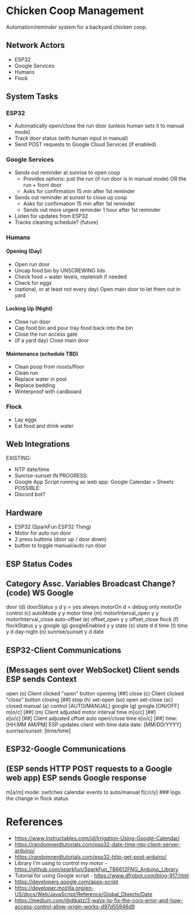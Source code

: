 # Chicken Coop Management

Automation/reminder system for a backyard chicken coop.

## Network Actors
- ESP32
- Google Services
- Humans
- Flock

## System Tasks

### ESP32
- Automatically open/close the run door (unless human sets it to manual mode)
- Track door status (with human input in manual)
- Send POST requests to Google Cloud Services (if enabled)

### Google Services
- Sends out reminder at sunrise to open coop
	- Provides options: just the run (if run door is in manual mode) OR the run + front door
	- Asks for confirmation 15 min after 1st reminder
- Sends out reminder at sunset to close up coop
	- Asks for confirmation 15 min after 1st reminder
	- Sends out more urgent reminder 1 hour after 1st reminder
- Listen for updates from ESP32
- Tracks cleaning schedule? (future)

### Humans

#### Opening (Day)
- Open run door
- Uncap food bin by UNSCREWING lids
- Check food + water levels, replenish if needed
- Check for eggs
- (optional, or at least not every day) Open main door to let them out in yard

#### Locking Up (Night)
- Close run door
- Cap food bin and pour tray food back into the bin
- Close the run access gate
- (if a yard day) Close main door

#### Maintenance (schedule TBD)
- Clean poop from roosts/floor
- Clean run
- Replace water in pool
- Replace bedding
- Winterproof with cardboard

### Flock
- Lay eggs
- Eat food and drink water

## Web Integrations
EXISTING:
- NTP date/time
- Sunrise-sunset
IN PROGRESS:
- Google App Script running as web app: Google Calendar + Sheets
POSSIBLE:
- Discord bot?

## Hardware
- ESP32 (SparkFun ESP32 Thing)
- Motor for auto run door
- 2 press buttons (door up / door down)
- button to toggle manual/auto run door

## ESP Status Codes
Category 		Assc. Variables 		Broadcast Change?
(code)									WS 	Google
-------------------------------------------------------------------
door (d) 		doorStatus 				y 	d 		y = yes always
				motorOn					 	 		d = debug only
				motorDir 				 	
control (c) 	autoMode 				y 	y
motor time (m)	motorInterval_open		y 	y 
				motorInterval_close
auto-offset (e)	offset_open				y 	y
				offset_close
flock (f) 		flockStatus 			y 	y
google (g) 		googleEnabled			y 	y
state (s) 		state 					d 	d
time (t) 		time 					y 	d
day-night (n)	sunrise/sunset 			y 	d
				date 				 	

## ESP32-Client Communications

(Messages sent over WebSocket)
Client sends		ESP	sends				Context
-------------------------------------------------------------------
open (o)									Client clicked 
											"open" button
					opening [##]
close (c)									Client clicked 
											"close" button
					closing [##]
stop (h)
set-open (so)
					open
set-close (sc)
					closed
manual (a)
					control [AUTO/MANUAL]
google (g)
					google [ON/OFF]
m[o/c] \[##\] (m)							Client adjusted motor 
											interval time
					m[o/c] \[##\]			
e[o/c] \[##\]								Client adjusted offset 
											auto open/close time
					e[o/c] \[##\]
					time: [HH:MM AM/PM]		ESP updates client with 
											time data
					date: [MM/DD/YYYY]
					sunrise/sunset: 
					[time/time]

## ESP32-Google Communications

(ESP sends HTTP POST requests to a Google web app)
ESP sends			Google response
------------------------------------------------------------------
m[a/m] 				mode: switches calendar events to auto/manual
f[c/r/y] ### 		logs the change in flock status

# References
- https://www.instructables.com/id/Irrigation-Using-Google-Calendar/
- https://randomnerdtutorials.com/esp32-date-time-ntp-client-server-arduino/
- https://randomnerdtutorials.com/esp32-http-get-post-arduino/
- Library I'm using to control my motor - https://github.com/sparkfun/SparkFun_TB6612FNG_Arduino_Library
- Tutorial for using Google script - https://www.dfrobot.com/blog-917.html
- https://developers.google.com/apps-script
- https://developer.mozilla.org/en-US/docs/Web/JavaScript/Reference/Global_Objects/Date
- https://medium.com/@dtkatz/3-ways-to-fix-the-cors-error-and-how-access-control-allow-origin-works-d97d55946d9